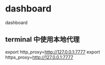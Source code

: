 # dashboard
dashboard


## terminal 中使用本地代理

export http_proxy=http://127.0.0.1:7777
export https_proxy=http://127.0.0.1:7777
